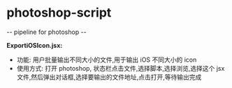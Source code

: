 # photoshop-script
-- pipeline for photoshop --

**ExportiOSIcon.jsx:**

- 功能: 用户批量输出不同大小的文件,用于输出 iOS 不同大小的 icon
- 使用方式: 打开 photoshop, 状态栏点击文件,选择脚本,选择浏览,选择这个 jsx 文件,然后弹出对话框,选择要输出的文件地址,点击打开,等待输出完成
